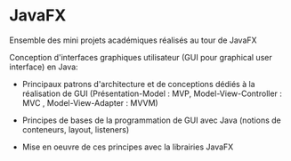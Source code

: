 # JavaFX
Ensemble des mini projets académiques réalisés au tour de JavaFX 

Conception d'interfaces graphiques utilisateur (GUI pour graphical user interface) en Java: 

- Principaux patrons d'architecture et de conceptions dédiés à la réalisation de GUI 
(Présentation-Model : MVP, Model-View-Controller : MVC , Model-View-Adapter : MVVM)

- Principes de bases de la programmation de GUI avec Java (notions de conteneurs, layout, listeners)

- Mise en oeuvre de ces principes avec la librairies JavaFX

